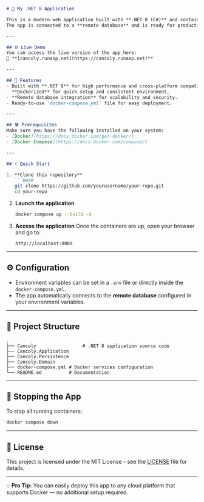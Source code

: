 ````markdown
# 🚀 My .NET 8 Application

This is a modern web application built with **.NET 8 (C#)** and containerized with **Docker Compose** for easy deployment.  
The app is connected to a **remote database** and is ready for production or development environments.

---

## 🌐 Live Demo
You can access the live version of the app here:  
🔗 **[cancoly.runasp.net](https://cancoly.runasp.net)**

---

## 📌 Features
- Built with **.NET 8** for high performance and cross-platform compatibility.
- **Dockerized** for quick setup and consistent environment.
- **Remote database integration** for scalability and security.
- Ready-to-use `docker-compose.yml` file for easy deployment.

---

## 🛠 Prerequisites
Make sure you have the following installed on your system:
- [Docker](https://docs.docker.com/get-docker/)
- [Docker Compose](https://docs.docker.com/compose/)

---

## ⚡ Quick Start

1. **Clone this repository**
   ```bash
   git clone https://github.com/yourusername/your-repo.git
   cd your-repo
````

2. **Launch the application**

   ```bash
   docker compose up --build -d
   ```

3. **Access the application**
   Once the containers are up, open your browser and go to:

   ```
   http://localhost:8080
   ```

---

## ⚙️ Configuration

* Environment variables can be set in a `.env` file or directly inside the `docker-compose.yml`.
* The app automatically connects to the **remote database** configured in your environment variables.

---

## 📂 Project Structure

```
.
├── Cancoly                 # .NET 8 application source code
├── Cancoly.Application
├── Cancoly.Persistence
├── Cancoly.Domain
├── docker-compose.yml # Docker services configuration
└── README.md          # Documentation
```

---

## 🛑 Stopping the App

To stop all running containers:

```bash
docker compose down
```

---

## 📜 License

This project is licensed under the MIT License - see the [LICENSE](LICENSE) file for details.

---

💡 **Pro Tip:** You can easily deploy this app to any cloud platform that supports Docker — no additional setup required.

```
